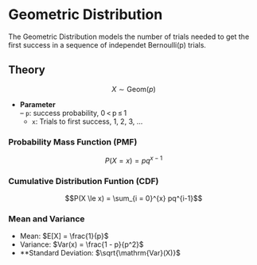 # Geometric Distribution

The Geometric Distribution models the number of trials needed to get the first success in a sequence of independet Bernoulli(p) trials.

## Theory

$$X \sim \mathrm{Geom}(p)$$

- **Parameter**  
  – `p`: success probability, 0 < p ≤ 1
  - `x`: Trials to first success, 1, 2, 3, ...

### Probability Mass Function (PMF)

$$P(X = x) = pq^{x-1}$$


### Cumulative Distribution Funtion (CDF)

$$P(X \le x) = \sum_{i = 0}^{x} pq^{i-1}$$

### Mean and Variance

- Mean: $E[X] = \frac{1}{p}$
- Variance: $Var(x) = \frac{1 - p}{p^2}$
- **Standard Deviation: $\sqrt{\mathrm{Var}(X)}$
